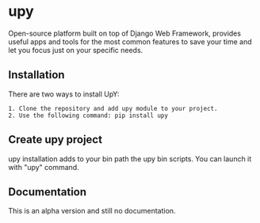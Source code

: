 upy
===

Open-source platform built on top of Django Web Framework, provides useful apps and tools for the most common features to save your time and let you focus just on your specific needs.

## Installation

There are two ways to install UpY: <br /> 

	1. Clone the repository and add upy module to your project.
	2. Use the following command: pip install upy

## Create upy project

upy installation adds to your bin path the upy bin scripts. You can launch it with "upy" command.


## Documentation

This is an alpha version and still no documentation.